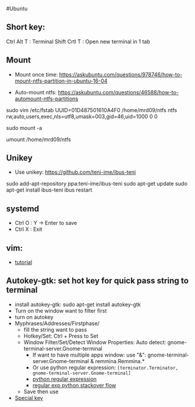 #Ubuntu

## Short key:
Ctrl Alt T 		: 	Terminal
Shift Crtl T 	: 	Open new terminal in 1 tab

## Mount
- Mount once time:
https://askubuntu.com/questions/978746/how-to-mount-ntfs-partition-in-ubuntu-16-04

- Auto-mount ntfs:
https://askubuntu.com/questions/46588/how-to-automount-ntfs-partitions

sudo vim /etc/fstab
UUID=01D487501610A4F0 /home/mrd09/ntfs ntfs rw,auto,users,exec,nls=utf8,umask=003,gid=46,uid=1000    0   0

sudo mount -a 

umount /home/mrd09/ntfs

## Unikey
- Use unikey:
https://github.com/teni-ime/ibus-teni

sudo add-apt-repository ppa:teni-ime/ibus-teni
sudo apt-get update
sudo apt-get install ibus-teni
ibus restart

## systemd
- Ctrl O : Y -> Enter to save
- Ctrl X : Exit

## vim:
- [tutorial](https://github.com/mrd09/vim.git)

## Autokey-gtk: set hot key for quick pass string to terminal
- install autokey-gtk: sudo apt-get install autokey-gtk
- Turn on the window want to filter first
- turn on autokey
- Myphrases/Addresses/Firstphase/
    - fill the string want to pass
    - Hotkey/Set: Ctrl + Press to Set
    - Window Filter/Set/Detect Window Properties: Auto detect: gnome-terminal-server.Gnome-terminal
        - If want to have multiple apps window: use "&": gnome-terminal-server.Gnome-terminal & remmina.Remmina.*
        - Or use python regular expression: `[terminator.Terminator, gnome-terminal-server.Gnome-terminal]` 
        - [python regular expression](https://docs.python.org/3/library/re.html)
        - [regular exp python stackover flow](https://stackoverflow.com/questions/26985228/python-regular-expression-match-multiple-words-anywhere)
    - Save then use
- [Special key](https://github.com/autokey/autokey/wiki/Special-Keys)
